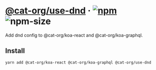 # [@cat-org/use-dnd][website] · <!-- badges.start -->[![npm][npm-image]][npm-link] ![npm-size][npm-size-image]

[npm-image]: https://img.shields.io/npm/v/@cat-org/use-dnd.svg
[npm-link]: https://www.npmjs.com/package/@cat-org/use-dnd
[npm-size-image]: https://img.shields.io/bundlephobia/minzip/@cat-org/use-dnd.svg

<!-- badges.end -->

[website]: https://cat-org.github.io/core/use-dnd

Add dnd config to @cat-org/koa-react and @cat-org/koa-graphql.

## Install

```sh
yarn add @cat-org/koa-react @cat-org/koa-graphql @cat-org/use-dnd
```
